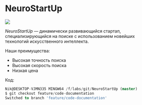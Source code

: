 # NeuroStartUp

![](logo.png)

*NeuroStartUp* — динамически развивающийся стартап, специализирующийся на поиске с использованием новейших технологий искусственного интеллекта.

Наши преимущества:
* Высокая точность поиска
* Высокая скорость поиска
* Низкая цена

Код: 
```sql
Nik@DESKTOP-VJMN335 MINGW64 /f/labs/git/NeuroStartUp (master)
$ git checkout feature/code-documentation
Switched to branch 'feature/code-documentation'
```